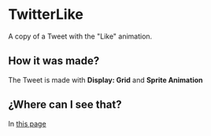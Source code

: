# TwitterLike
A copy of a Tweet with the "Like" animation.

## How it was made?
The Tweet is made with **Display: Grid** and **Sprite Animation**

## ¿Where can I see that?
In [this page](https://alan4dev.github.io/TwitterLike)
